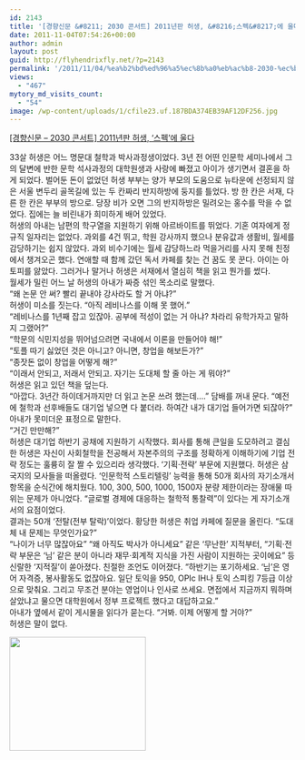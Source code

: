 ```yaml
---
id: 2143
title: '[경향신문 &#8211; 2030 콘서트] 2011년판 허생, &#8216;스펙&#8217;에 울다'
date: 2011-11-04T07:54:26+00:00
author: admin
layout: post
guid: http://flyhendrixfly.net/?p=2143
permalink: '/2011/11/04/%ea%b2%bd%ed%96%a5%ec%8b%a0%eb%ac%b8-2030-%ec%bd%98%ec%84%9c%ed%8a%b8-2011%eb%85%84%ed%8c%90-%ed%97%88%ec%83%9d-%ec%8a%a4%ed%8e%99%ec%97%90-%ec%9a%b8%eb%8b%a4/'
views:
  - "467"
mytory_md_visits_count:
  - "54"
image: /wp-content/uploads/1/cfile23.uf.187BDA374EB39AF12DF256.jpg
---
```

<a href="http://news.khan.co.kr/kh_news/khan_art_view.html?artid=201110242119055&code=990000" target="_blank" title="[http://news.khan.co.kr/kh_news/khan_art_view.html?artid=201110242119055&code=990000]로 이동합니다.">[경향신문 &#8211; 2030 콘서트] 2011년판 허생, &#8216;스펙&#8217;에 울다</a>

<div>
  33살 허생은 어느 명문대 철학과 박사과정생이었다. 3년 전 어떤 인문학 세미나에서 그의 달변에 반한 문학 석사과정의 대학원생과 사랑에 빠졌고 아이가 생기면서 결혼을 하게 되었다. 벌어둔 돈이 없었던 허생 부부는 양가 부모의 도움으로 뉴타운에 선정되지 않은 서울 변두리 골목길에 있는 두 칸짜리 반지하방에 둥지를 틀었다. 방 한 칸은 서재, 다른 한 칸은 부부의 방으로. 당장 비가 오면 그의 반지하방은 밀려오는 홍수를 막을 수 없었다. 집에는 늘 비린내가 희미하게 배어 있었다.
</div>

<div>
</div>

<div>
  허생의 아내는 남편의 학구열을 지원하기 위해 아르바이트를 뛰었다. 기혼 여자에게 정규직 일자리는 없었다. 과외를 4건 뛰고, 학원 강사까지 했으나 분유값과 생활비, 월세를 감당하기는 쉽지 않았다. 과외 비수기에는 월세 감당하느라 먹을거리를 사지 못해 친정에서 챙겨오곤 했다. 연애할 때 함께 갔던 독서 카페를 찾는 건 꿈도 못 꾼다. 아이는 아토피를 앓았다. 그러거나 말거나 허생은 서재에서 열심히 책을 읽고 뭔가를 썼다.
</div>

<div>
</div>

<div>
  월세가 밀린 어느 날 허생의 아내가 짜증 섞인 목소리로 말했다.
</div>

<div>
</div>

<div>
  “왜 논문 안 써? 빨리 끝내야 강사라도 할 거 아냐?”
</div>

<div>
</div>

<div>
  허생이 미소를 짓는다. “아직 레비나스를 이해 못 했어.”
</div>

<div>
</div>

<div>
  “레비나스를 1년째 잡고 있잖아. 공부에 적성이 없는 거 아냐? 차라리 유학가자고 말하지 그랬어?”
</div>

<div>
</div>

<div>
  “학문의 식민지성을 뛰어넘으려면 국내에서 이론을 만들어야 해!”
</div>

<div>
</div>

<div>
  “토플 따기 싫었던 것은 아니고? 아니면, 창업을 해보든가?”
</div>

<div>
</div>

<div>
  “종잣돈 없이 창업을 어떻게 해?”
</div>

<div>
</div>

<div>
  “이래서 안되고, 저래서 안되고. 자기는 도대체 할 줄 아는 게 뭐야?”
</div>

<div>
</div>

<div>
  허생은 읽고 있던 책을 덮는다.
</div>

<div>
</div>

<div>
  “아깝다. 3년간 하이데거까지만 더 읽고 논문 쓰려 했는데….” 담배를 꺼내 문다. “예전에 철학과 선후배들도 대기업 넣으면 다 붙더라. 하여간 내가 대기업 들어가면 되잖아?”
</div>

<div>
</div>

<div>
  아내가 못미더운 표정으로 말한다.
</div>

<div>
</div>

<div>
  “거긴 만만해?”
</div>

<div>
</div>

<div>
  허생은 대기업 하반기 공채에 지원하기 시작했다. 회사를 통해 큰일을 도모하려고 결심한 허생은 자신이 사회철학을 전공해서 자본주의의 구조를 정확하게 이해하기에 기업 전략 정도는 훌륭히 잘 짤 수 있으리라 생각했다. ‘기획·전략’ 부문에 지원했다. 허생은 삼국지의 모사들을 떠올렸다. ‘인문학적 스토리텔링’ 능력을 통해 50개 회사의 자기소개서 항목을 순식간에 해치웠다. 100, 300, 500, 1000, 1500자 분량 제한이라는 장애물 따위는 문제가 아니었다. “글로벌 경제에 대응하는 철학적 통찰력”이 있다는 게 자기소개서의 요점이었다.
</div>

<div>
</div>

<div>
  결과는 50개 ‘전탈(전부 탈락)’이었다. 황당한 허생은 취업 카페에 질문을 올린다. “도대체 내 문제는 무엇인가요?”
</div>

<div>
</div>

<div>
  “나이가 너무 많잖아요” “왜 아직도 박사가 아니세요” 같은 ‘무난한’ 지적부터, “기획·전략 부문은 ‘님’ 같은 분이 아니라 재무·회계적 지식을 가진 사람이 지원하는 곳이에요” 등 신랄한 ‘지적질’이 쏟아졌다. 친절한 조언도 이어졌다. “하반기는 포기하세요. ‘님’은 영어 자격증, 봉사활동도 없잖아요. 일단 토익을 950, OPIc IH나 토익 스피킹 7등급 이상으로 맞춰요. 그리고 무조건 분야는 영업이나 인사로 쓰세요. 면접에서 지금까지 뭐하며 살았냐고 물으면 대학원에서 정부 프로젝트 했다고 대답하고요.”
</div>

<div>
</div>

<div>
  아내가 옆에서 같이 게시물을 읽다가 묻는다. “거봐. 이제 어떻게 할 거야?”
</div>

<div>
</div>

<div>
  허생은 말이 없다.</p> 
  
  <p style="margin:0">
    <img src="http://submania.dothome.co.kr/wp-content/uploads/1/cfile23.uf.187BDA374EB39AF12DF256.jpg" class="aligncenter" width="240" height="200" alt="" filename="허생.jpg" filemime="image/jpeg" />
  </p>
  
  <p>
    &nbsp;
  </p>
</div>